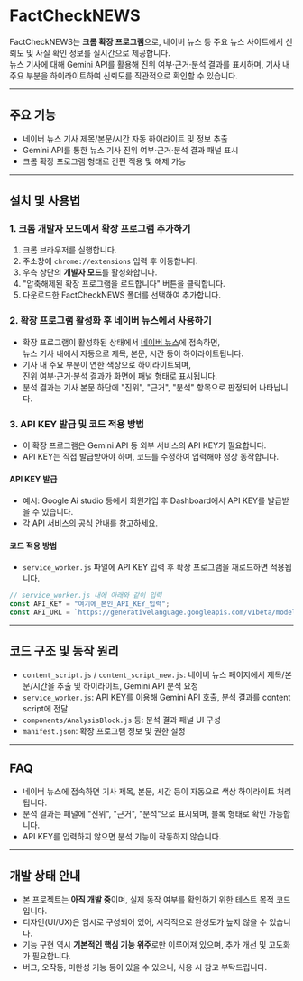 # FactCheckNEWS

FactCheckNEWS는 **크롬 확장 프로그램**으로, 네이버 뉴스 등 주요 뉴스 사이트에서 신뢰도 및 사실 확인 정보를 실시간으로 제공합니다.  
뉴스 기사에 대해 Gemini API를 활용해 진위 여부·근거·분석 결과를 표시하며, 기사 내 주요 부분을 하이라이트하여 신뢰도를 직관적으로 확인할 수 있습니다.

---

## 주요 기능

- 네이버 뉴스 기사 제목/본문/시간 자동 하이라이트 및 정보 추출
- Gemini API를 통한 뉴스 기사 진위 여부·근거·분석 결과 패널 표시
- 크롬 확장 프로그램 형태로 간편 적용 및 해제 가능

---

## 설치 및 사용법

### 1. 크롬 개발자 모드에서 확장 프로그램 추가하기

1. 크롬 브라우저를 실행합니다.
2. 주소창에 `chrome://extensions` 입력 후 이동합니다.
3. 우측 상단의 **개발자 모드**를 활성화합니다.
4. "압축해제된 확장 프로그램을 로드합니다" 버튼을 클릭합니다.
5. 다운로드한 FactCheckNEWS 폴더를 선택하여 추가합니다.

### 2. 확장 프로그램 활성화 후 네이버 뉴스에서 사용하기

- 확장 프로그램이 활성화된 상태에서 [네이버 뉴스](https://news.naver.com/)에 접속하면,  
  뉴스 기사 내에서 자동으로 제목, 본문, 시간 등이 하이라이트됩니다.
- 기사 내 주요 부분이 연한 색상으로 하이라이트되며,  
  진위 여부·근거·분석 결과가 화면에 패널 형태로 표시됩니다.
- 분석 결과는 기사 본문 하단에 "진위", "근거", "분석" 항목으로 판정되어 나타납니다.

### 3. API KEY 발급 및 코드 적용 방법

- 이 확장 프로그램은 Gemini API 등 외부 서비스의 API KEY가 필요합니다.
- API KEY는 직접 발급받아야 하며, 코드를 수정하여 입력해야 정상 동작합니다.

#### API KEY 발급

- 예시: Google Ai studio 등에서 회원가입 후 Dashboard에서 API KEY를 발급받을 수 있습니다.
- 각 API 서비스의 공식 안내를 참고하세요.

#### 코드 적용 방법

- `service_worker.js` 파일에 API KEY 입력 후 확장 프로그램을 재로드하면 적용됩니다.

```javascript
// service_worker.js 내에 아래와 같이 입력
const API_KEY = "여기에_본인_API_KEY_입력";
const API_URL = `https://generativelanguage.googleapis.com/v1beta/models/gemini-2.0-flash:generateContent?key=${API_KEY}`;
```

---

## 코드 구조 및 동작 원리

- `content_script.js` / `content_script_new.js`: 네이버 뉴스 페이지에서 제목/본문/시간을 추출 및 하이라이트, Gemini API 분석 요청
- `service_worker.js`: API KEY를 이용해 Gemini API 호출, 분석 결과를 content script에 전달
- `components/AnalysisBlock.js` 등: 분석 결과 패널 UI 구성
- `manifest.json`: 확장 프로그램 정보 및 권한 설정

---

## FAQ

- 네이버 뉴스에 접속하면 기사 제목, 본문, 시간 등이 자동으로 색상 하이라이트 처리됩니다.  
- 분석 결과는 패널에 "진위", "근거", "분석"으로 표시되며, 블록 형태로 확인 가능합니다.
- API KEY를 입력하지 않으면 분석 기능이 작동하지 않습니다.

---

## 개발 상태 안내

- 본 프로젝트는 **아직 개발 중**이며, 실제 동작 여부를 확인하기 위한 테스트 목적 코드입니다.
- 디자인(UI/UX)은 임시로 구성되어 있어, 시각적으로 완성도가 높지 않을 수 있습니다.
- 기능 구현 역시 **기본적인 핵심 기능 위주**로만 이루어져 있으며, 추가 개선 및 고도화가 필요합니다.
- 버그, 오작동, 미완성 기능 등이 있을 수 있으니, 사용 시 참고 부탁드립니다.
